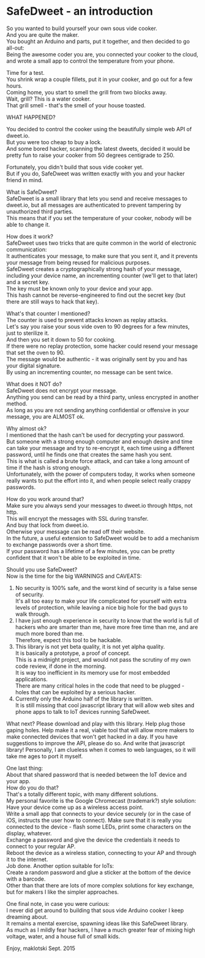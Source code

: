 SafeDweet - an introduction
===========================

So you wanted to build yourself your own sous vide cooker.  
And you are quite the maker.  
You bought an Arduino and parts, put it together, and then decided to go all-out:  
Being the awesome coder you are, you connected your cooker to the cloud, and wrote a small app to control the temperature from your phone.

Time for a test.  
You shrink wrap a couple fillets, put it in your cooker, and go out for a few hours.  
Coming home, you start to smell the grill from two blocks away.  
Wait, grill? This is a water cooker.   
That grill smell - that's the smell of your house toasted.

WHAT HAPPENED?

You decided to control the cooker using the beautifully simple web API of dweet.io.  
But you were too cheap to buy a lock.  
And some bored hacker, scanning the latest dweets, decided it would be pretty fun to raise your cooker from 50 degrees centigrade to 250.

Fortunately, you didn't build that sous vide cooker yet.  
But if you do, SafeDweet was written exactly with you and your hacker friend in mind.


What is SafeDweet?  
SafeDweet is a small library that lets you send and receive messages to dweet.io, but all messages are authenticated to prevent tampering by unauthorized third parties.  
This means that if you set the temperature of your cooker, nobody will be able to change it.

How does it work?  
SafeDweet uses two tricks that are quite common in the world of electronic communication:  
It authenticates your message, to make sure that you sent it, and it prevents your message from being reused for malicious purposes.  
SafeDweet creates a cryptographically strong hash of your message, including your device name, an incrementing counter (we'll get to that later) and a secret key.  
The key must be known only to your device and your app.  
This hash cannot be reverse-engineered to find out the secret key (but there are still ways to hack that key).

What's that counter I mentioned?  
The counter is used to prevent attacks known as replay attacks.  
Let's say you raise your sous vide oven to 90 degrees for a few minutes, just to sterilize it.  
And then you set it down to 50 for cooking.  
If there were no replay protection, some hacker could resend your message that set the oven to 90.  
The message would be authentic - it was originally sent by you and has your digital signature.  
By using an incrementing counter, no message can be sent twice.  

What does it NOT do?  
SafeDweet does not encrypt your message.  
Anything you send can be read by a third party, unless encrypted in another method.  
As long as you are not sending anything confidential or offensive in your message, you are ALMOST ok.   

Why almost ok?   
I  mentioned that the hash can't be used for decrypting your password.  
But someone with a strong enough computer and enough desire and time can take your message and try to re-encrypt it, each time using a different password, until he finds one that creates the same hash you sent.  
This is what is called a brute force attack, and can take a long amount of time if the hash
is strong enough.  
Unfortunately, with the power of computers today, it works when someone really wants to put the effort into it,
and when people select really crappy passwords.

How do you work around that?  
Make sure you always send your messages to dweet.io through https, not http.  
This will encrypt the messages with SSL during transfer.  
And buy that lock from dweet.io.   
Otherwise your message can be read off their website.  
In the future, a useful extension to SafeDweet would be to add a mechanism to exchange passwords over a short time.  
If your password has a lifetime of a few minutes, you can be pretty confident that it won't be able to be exploited in time.

Should you use SafeDweet?  
Now is the time for the big WARNINGS and CAVEATS:  
1. No security is 100% safe, and the worst kind of security is a false sense of security.  
It's all too easy to make your life complicated for yourself with extra levels of protection, while leaving a nice big hole for the bad guys to walk through.  
2. I have just enough experience in security to know that the world is full of hackers who are smarter than me, have more free time than me, and are much more bored than me.  
Therefore, expect this tool to be hackable.   
3. This library is not yet beta quality, it is not yet alpha quality.  
It is basically a prototype, a proof of concept.  
This is a midnight project, and would not pass the scrutiny of my own code review, if done in the morning.  
It is way too inefficient in its memory use for most embedded applications.  
There are many critical holes in the code that need to be plugged - holes that can be exploited by a serious hacker.  
4. Currently only the Arduino half of the library is written.  
It is still missing that cool javascript library that will allow web sites and phone apps to talk to IoT devices running SafeDweet.

What next?
Please download and play with this library.
Help plug those gaping holes.
Help make it a real, viable tool that will allow more makers to make connected devices that won't get hacked
in a day.
If you have suggestions to improve the API, please do so.
And write that javascript library! 
Personally, I am clueless when it comes to web languages, so it will take me ages to port it myself.

One last thing:   
About that shared password that is needed between the IoT device and your app.   
How do you do that?  
That's a totally different topic, with many different solutions.  
My personal favorite is the Google Chromecast (trademark?) style solution:  
Have your device come up as a wireless access point.  
Write a small app that connects to your device securely (or in the case of iOS, instructs the user how to connect).
Make sure that it is really you connected to the device - flash some LEDs, print some characters on the display, whatever.  
Exchange a password and give the device the credentials it needs to connect to your regular AP.  
Reboot the device as a wireless station, connecting to your AP and through it to the internet.  
Job done.
Another option suitable for IoTs:   
Create a random password and glue a sticker at the bottom of the device with a barcode.  
Other than that there are lots of more complex solutions for key exchange, but for makers I like the simpler approaches.


One final note, in case you were curious:  
I never did get around to building that sous vide Arduino cooker I keep dreaming about.  
It remains a mental exercise, spawning ideas like this SafeDweet library.  
As much as I mildly fear hackers, I have a much greater fear of mixing high voltage, water, and a house full of small kids.

Enjoy,
maklotski
Sept. 2015
